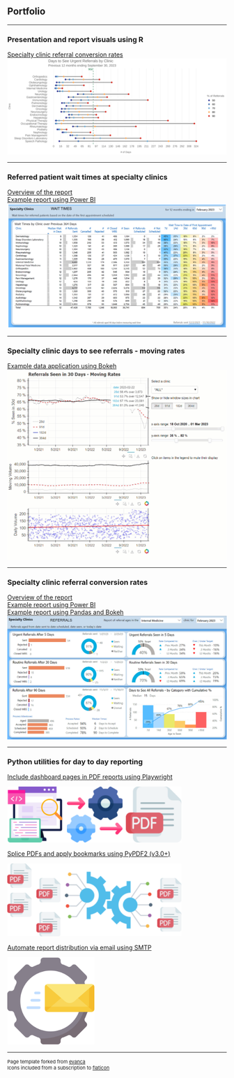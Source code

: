 ## Portfolio

---

### Presentation and report visuals using R

[Specialty clinic referral conversion rates](https://907sjl.github.io/clinic-wait-r)<br>
<a href="/clinic-wait-r">
  <img src="images/urgent_seen_dumbells_by_clinic_364_2023_09_30.svg?raw=true" alt="SVG image: Picture of clinic wait time dumbbell chart"/> 
</a>

---

### Referred patient wait times at specialty clinics

[Overview of the report](/clinic_wait_report)<br>
[Example report using Power BI](https://907sjl.github.io/clinic-wait-powerbi/)<br>
<a href="/clinic_wait_report">
    <img src="images/clinic_wait_report.jpg?raw=true" alt="Picture of clinic wait time report"/>
</a>

---

### Specialty clinic days to see referrals - moving rates

[Example data application using Bokeh](https://907sjl.github.io/moving-rates-bokeh/)<br>
<a href="/moving-rates-bokeh">
  <img src="images/moving_rates_app.gif?raw=true" alt="Animated GIF: Moving rates data app"/> 
</a> 

---

### Specialty clinic referral conversion rates 

[Overview of the report](/referrals_report)<br>
[Example report using Power BI](https://907sjl.github.io/referrals_powerbi/)<br>
[Example report using Pandas and Bokeh](https://907sjl.github.io/referrals-bokeh/)<br>
<a href="/referrals_report">
  <img src="images/internal_med_referrals.jpg?raw=true" alt="Picture of referral conversion process report"/> 
</a>

---

### Python utilities for day to day reporting

[Include dashboard pages in PDF reports using Playwright](https://github.com/907sjl/page-capture-utility)<br>
<p><a href="https://github.com/907sjl/page-capture-utility">
  <img src="images/page_capture_utility.svg?raw=true" width="400" alt="SVG image: icon for the Page Capture Utility repo"/> 
</a></p>    

[Splice PDFs and apply bookmarks using PyPDF2 (v3.0+)](https://github.com/907sjl/pdf-splicer)<br>
<p><a href="https://github.com/907sjl/pdf-splicer">
  <img src="images/pdf_splicer.svg?raw=true" width="400" alt="SVG image: icon for the PDF Splicer repo"/> 
</a></p>    

[Automate report distribution via email using SMTP](https://github.com/907sjl/smtp-sender)<br>
<p><a href="https://github.com/907sjl/smtp-sender">
  <img src="images/smtp_sender.svg?raw=true" width="200" alt="SVG image: icon for the SMTP Sender repo"/> 
</a></p>    




---
<p style="font-size:11px">Page template forked from <a href="https://github.com/evanca/quick-portfolio">evanca</a><br>
Icons included from a subscription to <a href="https://www.flaticon.com/">flaticon</a></p>
<!-- Remove above link if you don't want to attibute -->
